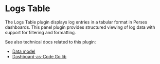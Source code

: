 # Logs Table

The Logs Table plugin displays log entries in a tabular format in Perses dashboards. This panel plugin provides structured viewing of log data with support for filtering and formatting.

See also technical docs related to this plugin:

- [Data model](./model.md)
- [Dashboard-as-Code Go lib](./go-sdk.md)
